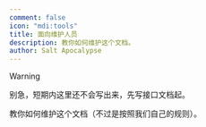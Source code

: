 ```yaml
---
comment: false
icon: "mdi:tools"
title: 面向维护人员
description: 教你如何维护这个文档。
author: Salt Apocalypse
---
```


<!-- more -->

>[!warning]
>别急，短期内这里还不会写出来，先写接口文档起。

教你如何维护这个文档（不过是按照我们自己的规则）。

<div class="catalog-display-container">
  <Catalog base='/developer/' />
</div>
